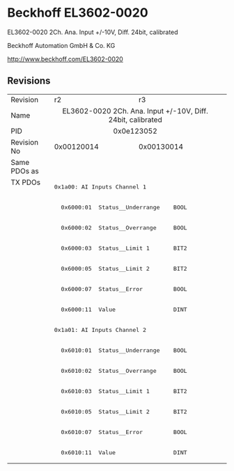 # Beckhoff EL3602-0020

EL3602-0020 2Ch. Ana. Input +/-10V, Diff. 24bit, calibrated

Beckhoff Automation GmbH & Co. KG

http://www.beckhoff.com/EL3602-0020

## Revisions
<table>
<tr >
<td>Revision</td>
<td><div class="foo">r2</div></td>
<td><div class="foo">r3</div></td>
</tr>
<tr >
<td>Name</td>
<td colspan=2 align="center"><div class="foo">EL3602-0020 2Ch. Ana. Input +/-10V, Diff. 24bit, calibrated</div></td>
</tr>
<tr >
<td>PID</td>
<td colspan=2 align="center"><div class="foo">0x0e123052</div></td>
</tr>
<tr >
<td>Revision No</td>
<td>0x00120014</td>
<td>0x00130014</td>
</tr>
<tr >
<td>Same PDOs as</td>
<td colspan=2 align="center"></td>
</tr>
<tr class="txpdo pdosection">
<td rowspan=14 valign=top>TX PDOs</td>
<td colspan=2 align="left"><pre>0x1a00: AI Inputs Channel 1</pre></td>
<td></td>
</tr>
<tr class="txpdo">
<td colspan=2 align="left"><pre>  0x6000:01  Status__Underrange    BOOL</pre></td>
</tr>
<tr class="txpdo">
<td colspan=2 align="left"><pre>  0x6000:02  Status__Overrange     BOOL</pre></td>
</tr>
<tr class="txpdo">
<td colspan=2 align="left"><pre>  0x6000:03  Status__Limit 1       BIT2</pre></td>
</tr>
<tr class="txpdo">
<td colspan=2 align="left"><pre>  0x6000:05  Status__Limit 2       BIT2</pre></td>
</tr>
<tr class="txpdo">
<td colspan=2 align="left"><pre>  0x6000:07  Status__Error         BOOL</pre></td>
</tr>
<tr class="txpdo">
<td colspan=2 align="left"><pre>  0x6000:11  Value                 DINT</pre></td>
</tr>
<tr class="txpdo pdosection">
<td colspan=2 align="left"><pre>0x1a01: AI Inputs Channel 2</pre></td>
</tr>
<tr class="txpdo">
<td colspan=2 align="left"><pre>  0x6010:01  Status__Underrange    BOOL</pre></td>
</tr>
<tr class="txpdo">
<td colspan=2 align="left"><pre>  0x6010:02  Status__Overrange     BOOL</pre></td>
</tr>
<tr class="txpdo">
<td colspan=2 align="left"><pre>  0x6010:03  Status__Limit 1       BIT2</pre></td>
</tr>
<tr class="txpdo">
<td colspan=2 align="left"><pre>  0x6010:05  Status__Limit 2       BIT2</pre></td>
</tr>
<tr class="txpdo">
<td colspan=2 align="left"><pre>  0x6010:07  Status__Error         BOOL</pre></td>
</tr>
<tr class="txpdo">
<td colspan=2 align="left"><pre>  0x6010:11  Value                 DINT</pre></td>
</tr>
</table>
